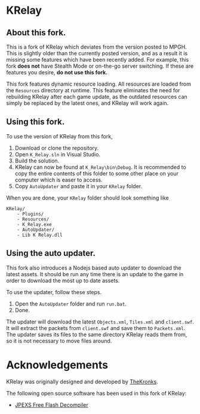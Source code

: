 # KRelay
## About this fork.
This is a fork of KRelay which deviates from the version posted to MPGH.
This is slightly older than the currently posted version, and as a result it is missing some features which have been recently added.
For example, this fork **does not** have Stealth Mode or on-the-go server switching. If these are features you desire, **do not use this fork.**

This fork features dynamic resource loading. All resources are loaded from the `Resources` directory at runtime.
This feature eliminates the need for rebuilding KRelay after each game update, as the outdated resources can simply be replaced by the latest ones, and KRelay will work again.

## Using this fork.
To use the version of KRelay from this fork,
1. Download or clone the repository.
2. Open `K_Relay.sln` in Visual Studio.
3. Build the solution.
4. KRelay can now be found at `K_Relay\bin\Debug`. It is recommended to copy the entire contents of this folder to some other place on your computer which is easer to access.
5. Copy `AutoUpdater` and paste it in your `KRelay` folder.

When you are done, your `KRelay` folder should look something like
```
KRelay/
    - Plugins/
    - Resources/
    - K_Relay.exe
    - AutoUpdater/
    - Lib K Relay.dll
```

## Using the auto updater.
This fork also introduces a Nodejs based auto updater to download the latest assets. It should be run any time there is an update to the game in order to download the most up to date assets.

To use the updater, follow these steps.
1. Open the `AutoUpdater` folder and run `run.bat`.
2. Done.

The updater will download the latest `Objects.xml`, `Tiles.xml` and `client.swf`. It will extract the packets from `client.swf` and save them to `Packets.xml`. The updater saves its files to the same directory KRelay reads them from, so it is not necessary to move files around.

# Acknowledgements
KRelay was originally designed and developed by [TheKronks](https://github.com/TheKronks).

The following open source software has been used in this fork of KRelay:
 + [JPEXS Free Flash Decompiler](https://github.com/jindrapetrik/jpexs-decompiler)
